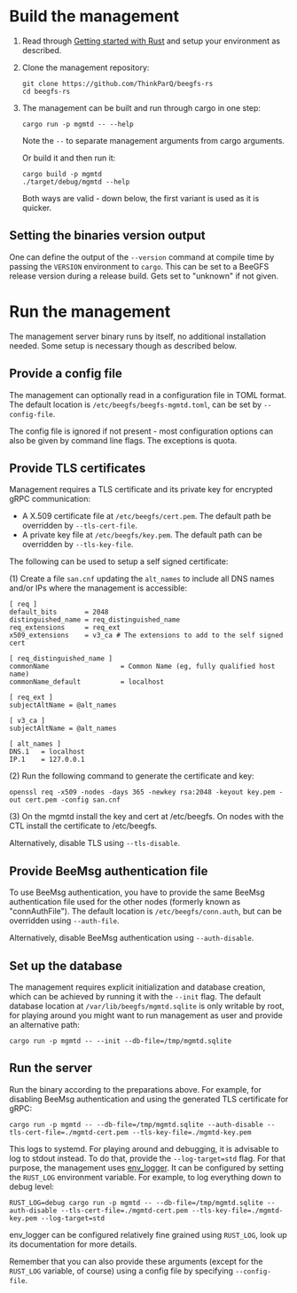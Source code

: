 # Build the management

1. Read through [Getting started with Rust]( https://github.com/ThinkParQ/developer-handbook/tree/main/getting_started/rust) and setup your environment as described.

2. Clone the management repository:

   ```shell
   git clone https://github.com/ThinkParQ/beegfs-rs
   cd beegfs-rs
   ```

3. The management can be built and run through cargo in one step:

   ```shell
   cargo run -p mgmtd -- --help
   ```

   Note the `--` to separate management arguments from cargo arguments.

   Or build it and then run it:

   ```shell
   cargo build -p mgmtd
   ./target/debug/mgmtd --help
   ```

   Both ways are valid - down below, the first variant is used as it is quicker.

## Setting the binaries version output

One can define the output of the `--version` command at compile time by passing the `VERSION`
environment to `cargo`. This can be set to a BeeGFS release version during a release build. Gets
set to "unknown" if not given.

# Run the management

The management server binary runs by itself, no additional installation needed. Some setup is necessary though as described below.

## Provide a config file

The management can optionally read in a configuration file in TOML format. The default location is `/etc/beegfs/beegfs-mgmtd.toml`, can be set by `--config-file`.

The config file is ignored if not present - most configuration options can also be given by command line flags. The exceptions is quota.

## Provide TLS certificates

Management requires a TLS certificate and its private key for encrypted gRPC communication:

* A X.509 certificate file at `/etc/beegfs/cert.pem`. The default path be overridden by `--tls-cert-file`.
* A private key file at `/etc/beegfs/key.pem`. The default path can be overridden by `--tls-key-file`.

The following can be used to setup a self signed certificate:

(1) Create a file `san.cnf` updating the `alt_names` to include all DNS names and/or IPs where the management is accessible:

```
[ req ]
default_bits       = 2048
distinguished_name = req_distinguished_name
req_extensions     = req_ext
x509_extensions    = v3_ca # The extensions to add to the self signed cert

[ req_distinguished_name ]
commonName                  = Common Name (eg, fully qualified host name)
commonName_default          = localhost

[ req_ext ]
subjectAltName = @alt_names

[ v3_ca ]
subjectAltName = @alt_names

[ alt_names ]
DNS.1   = localhost
IP.1    = 127.0.0.1
```
(2) Run the following command to generate the certificate and key:
```shell
openssl req -x509 -nodes -days 365 -newkey rsa:2048 -keyout key.pem -out cert.pem -config san.cnf
```

(3) On the mgmtd install the key and cert at /etc/beegfs. On nodes with the CTL install the certificate to /etc/beegfs.

Alternatively, disable TLS using `--tls-disable`.

## Provide BeeMsg authentication file

To use BeeMsg authentication, you have to provide the same BeeMsg authentication file used for the other nodes (formerly known as "connAuthFile"). The default location is `/etc/beegfs/conn.auth`, but can be overridden using `--auth-file`.

Alternatively, disable BeeMsg authentication using `--auth-disable`.

## Set up the database

The management requires explicit initialization and database creation, which can be achieved by running it with the `--init` flag. The default database location at `/var/lib/beegfs/mgmtd.sqlite` is only writable by root, for playing around you might want to run management as user and provide an alternative path:

```shell
cargo run -p mgmtd -- --init --db-file=/tmp/mgmtd.sqlite
```

## Run the server

Run the binary according to the preparations above. For example, for disabling BeeMsg authentication and using the generated TLS certificate for gRPC:

```shell
cargo run -p mgmtd -- --db-file=/tmp/mgmtd.sqlite --auth-disable --tls-cert-file=./mgmtd-cert.pem --tls-key-file=./mgmtd-key.pem
```

This logs to systemd. For playing around and debugging, it is advisable to log to stdout instead. To do that, provide the `--log-target=std` flag. For that purpose, the management uses [env_logger](https://docs.rs/env_logger/latest/env_logger/). It can be configured by setting the `RUST_LOG` environment variable. For example, to log everything down to debug level:

```shell
RUST_LOG=debug cargo run -p mgmtd -- --db-file=/tmp/mgmtd.sqlite --auth-disable --tls-cert-file=./mgmtd-cert.pem --tls-key-file=./mgmtd-key.pem --log-target=std
```

env_logger can be configured relatively fine grained using `RUST_LOG`, look up its documentation for more details.

Remember that you can also provide these arguments (except for the `RUST_LOG` variable, of course) using a config file by specifying `--config-file`.
